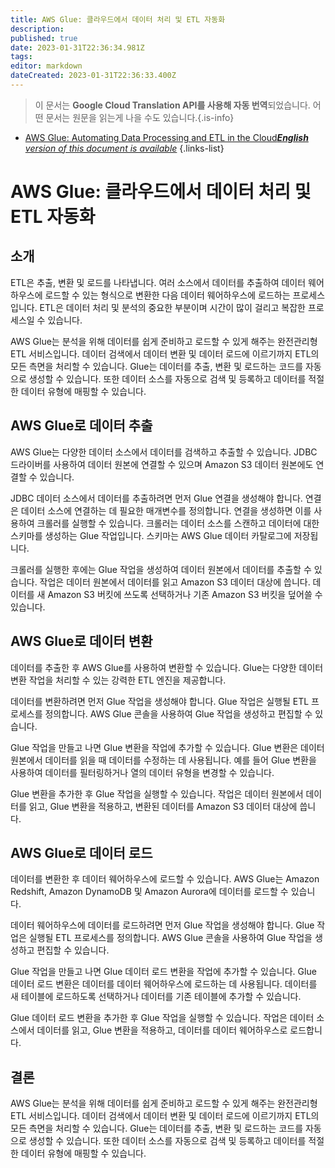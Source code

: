 ```yaml
---
title: AWS Glue: 클라우드에서 데이터 처리 및 ETL 자동화
description: 
published: true
date: 2023-01-31T22:36:34.981Z
tags: 
editor: markdown
dateCreated: 2023-01-31T22:36:33.400Z
---
```


> 이 문서는 **Google Cloud Translation API를 사용해 자동 번역**되었습니다.
어떤 문서는 원문을 읽는게 나을 수도 있습니다.{.is-info}

- [AWS Glue: Automating Data Processing and ETL in the Cloud***English** version of this document is available*](/en/Knowledge-base/Cloud/aws-glue-automating-data-processing-and-etl-in-the-cloud)
{.links-list}


# AWS Glue: 클라우드에서 데이터 처리 및 ETL 자동화

## 소개

ETL은 추출, 변환 및 로드를 나타냅니다. 여러 소스에서 데이터를 추출하여 데이터 웨어하우스에 로드할 수 있는 형식으로 변환한 다음 데이터 웨어하우스에 로드하는 프로세스입니다. ETL은 데이터 처리 및 분석의 중요한 부분이며 시간이 많이 걸리고 복잡한 프로세스일 수 있습니다.

AWS Glue는 분석을 위해 데이터를 쉽게 준비하고 로드할 수 있게 해주는 완전관리형 ETL 서비스입니다. 데이터 검색에서 데이터 변환 및 데이터 로드에 이르기까지 ETL의 모든 측면을 처리할 수 있습니다. Glue는 데이터를 추출, 변환 및 로드하는 코드를 자동으로 생성할 수 있습니다. 또한 데이터 소스를 자동으로 검색 및 등록하고 데이터를 적절한 데이터 유형에 매핑할 수 있습니다.

## AWS Glue로 데이터 추출

AWS Glue는 다양한 데이터 소스에서 데이터를 검색하고 추출할 수 있습니다. JDBC 드라이버를 사용하여 데이터 원본에 연결할 수 있으며 Amazon S3 데이터 원본에도 연결할 수 있습니다.

JDBC 데이터 소스에서 데이터를 추출하려면 먼저 Glue 연결을 생성해야 합니다. 연결은 데이터 소스에 연결하는 데 필요한 매개변수를 정의합니다. 연결을 생성하면 이를 사용하여 크롤러를 실행할 수 있습니다. 크롤러는 데이터 소스를 스캔하고 데이터에 대한 스키마를 생성하는 Glue 작업입니다. 스키마는 AWS Glue 데이터 카탈로그에 저장됩니다.

크롤러를 실행한 후에는 Glue 작업을 생성하여 데이터 원본에서 데이터를 추출할 수 있습니다. 작업은 데이터 원본에서 데이터를 읽고 Amazon S3 데이터 대상에 씁니다. 데이터를 새 Amazon S3 버킷에 쓰도록 선택하거나 기존 Amazon S3 버킷을 덮어쓸 수 있습니다.

## AWS Glue로 데이터 변환

데이터를 추출한 후 AWS Glue를 사용하여 변환할 수 있습니다. Glue는 다양한 데이터 변환 작업을 처리할 수 있는 강력한 ETL 엔진을 제공합니다.

데이터를 변환하려면 먼저 Glue 작업을 생성해야 합니다. Glue 작업은 실행될 ETL 프로세스를 정의합니다. AWS Glue 콘솔을 사용하여 Glue 작업을 생성하고 편집할 수 있습니다.

Glue 작업을 만들고 나면 Glue 변환을 작업에 추가할 수 있습니다. Glue 변환은 데이터 원본에서 데이터를 읽을 때 데이터를 수정하는 데 사용됩니다. 예를 들어 Glue 변환을 사용하여 데이터를 필터링하거나 열의 데이터 유형을 변경할 수 있습니다.

Glue 변환을 추가한 후 Glue 작업을 실행할 수 있습니다. 작업은 데이터 원본에서 데이터를 읽고, Glue 변환을 적용하고, 변환된 데이터를 Amazon S3 데이터 대상에 씁니다.

## AWS Glue로 데이터 로드

데이터를 변환한 후 데이터 웨어하우스에 로드할 수 있습니다. AWS Glue는 Amazon Redshift, Amazon DynamoDB 및 Amazon Aurora에 데이터를 로드할 수 있습니다.

데이터 웨어하우스에 데이터를 로드하려면 먼저 Glue 작업을 생성해야 합니다. Glue 작업은 실행될 ETL 프로세스를 정의합니다. AWS Glue 콘솔을 사용하여 Glue 작업을 생성하고 편집할 수 있습니다.

Glue 작업을 만들고 나면 Glue 데이터 로드 변환을 작업에 추가할 수 있습니다. Glue 데이터 로드 변환은 데이터를 데이터 웨어하우스에 로드하는 데 사용됩니다. 데이터를 새 테이블에 로드하도록 선택하거나 데이터를 기존 테이블에 추가할 수 있습니다.

Glue 데이터 로드 변환을 추가한 후 Glue 작업을 실행할 수 있습니다. 작업은 데이터 소스에서 데이터를 읽고, Glue 변환을 적용하고, 데이터를 데이터 웨어하우스로 로드합니다.

## 결론

AWS Glue는 분석을 위해 데이터를 쉽게 준비하고 로드할 수 있게 해주는 완전관리형 ETL 서비스입니다. 데이터 검색에서 데이터 변환 및 데이터 로드에 이르기까지 ETL의 모든 측면을 처리할 수 있습니다. Glue는 데이터를 추출, 변환 및 로드하는 코드를 자동으로 생성할 수 있습니다. 또한 데이터 소스를 자동으로 검색 및 등록하고 데이터를 적절한 데이터 유형에 매핑할 수 있습니다.